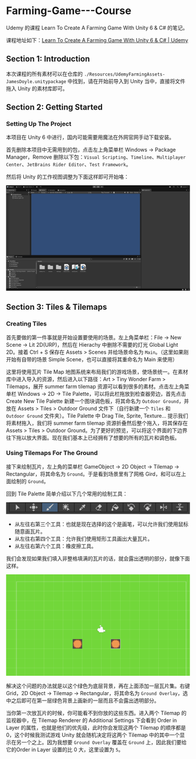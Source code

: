 # Farming-Game---Course
Udemy 的课程 Learn To Create A Farming Game With Unity 6 &amp; C# 的笔记。

课程地址如下：[Learn To Create A Farming Game With Unity 6 & C# | Udemy](https://www.udemy.com/course/unity6-farming/?couponCode=MT130825G1)

## Section 1: Introduction

本次课程的所有素材可以在仓库的 `./Resources/UdemyFarmingAssets-JamesDoyle.unitypackage` 中找到，请在开始前导入到 Unity 当中，直接将文件拖入 Unity 的素材库即可。

## Section 2: Getting Started

### Setting Up The Project

本项目在 Unity 6 中进行，国内可能需要用魔法在外网官网手动下载安装。

首先删除本项目中无需用到的包，点击左上角菜单栏 Windows -> Package Manager，Remove 删除以下包：`Visual Scripting`、`Timeline`、`Multiplayer Center`、`JetBrains Rider Editor`、`Test Framework`。

然后将 Unity 的工作视图调整为下面这样即可开始咯：

![](./Pictures/View.png)

## Section 3: Tiles & Tilemaps

### Creating Tiles

首先要做的第一件事就是开始设置要使用的场景。左上角菜单栏：File -> New Scene -> Lit 2D(URP)，然后在 Hierachy 中删除不需要的灯光 Global Light 2D。接着 Ctrl + S 保存在 Assets > Scenes 并给场景命名为 `Main`。（这里如果刚开始有自带的场景 Simple Scene，也可以直接将其重命名为 Main 来使用）

这里将使用瓦片 Tile Map 地图系统来布局我们的游戏场景，使场景统一。在素材库中进入导入的资源，然后进入以下路径：Art > Tiny Wonder Farm > Tilemaps，展开 summer farm tilemap 资源可以看到很多的素材。点击左上角菜单栏 Windows -> 2D -> Tile Palette，可以将此栏拖放到检查器旁边，首先点击 Create New Tile Palette 新建一个图块调色板，将其命名为 `Outdoor Ground`，并放在 Assets > Tiles > Outdoor Ground 文件下（自行新建一个 `Tiles` 和 `Outdoor Ground` 文件夹）。Tile Palette 中 Drag Tile, Sprite, Texture... 提示我们将素材拖入，我们将 summer farm tilemap 资源折叠然后整个拖入，将其保存在 Assets > Tiles > Outdoor Ground。为了更好的预览，可以将这个界面的下边界往下拖以放大界面。现在我们基本上已经拥有了想要的所有的瓦片和调色板。

### Using Tilemaps For The Ground

接下来绘制瓦片，左上角的菜单栏 GameObject -> 2D Object -> Tilemap -> Rectangular，将其命名为 `Ground`。于是看到场景里有了网格 Gird，和可以在上面绘制的 `Ground`。

回到 Tile Palette 简单介绍以下几个常用的绘制工具：

![](./Pictures/TilePalette.png)

- 从左往右第三个工具：也就是现在选择的这个是画笔，可以允许我们使用鼠标随意画瓦片。
- 从左往右第四个工具：允许我们使用矩形工具画出大量瓦片。
- 从左往右第六个工具：橡皮擦工具。

我们会发现如果我们填入非整格填满的瓦片的话，就会露出透明的部分，就像下面这样。

![](./Pictures/TileError.png)

解决这个问题的办法就是以这个绿色为底层背景，再在上面添加一层瓦片集。右键 Grid，2D Object -> Tilemap -> Rectangular，将其命名为 `Ground Overlay`，选中之后即可在第一层绿色背景上画新的一层而且不会露出透明部分。

当你第一次放瓦片的时候，你可能看不到你放的这些东西。进入两个 Tilemap 的监视器中，在 Tilemap Renderer 的 Additional Settings 下会看到 Order in Layer 的属性，也就是他们的优先级，此时你会发现这两个 Tilemap 的顺序都是 0，这个时候我测试游戏 Unity 就会随机决定将这两个 Tilemap 中的其中一个显示在另一个之上。因为我想要 `Ground Overlay` 覆盖在 `Ground` 上，因此我们要给它的Order in Layer 设置的比 0 大，这里设置为 `5`。

